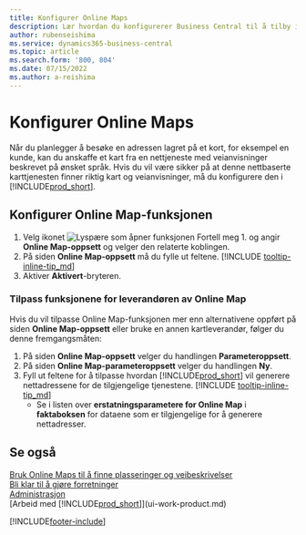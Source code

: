 ```yaml
---
title: Konfigurer Online Maps
description: Lær hvordan du konfigurerer Business Central til å tilby instruksjoner og stedsinformasjon med en nettbasert karttjeneste.
author: rubenseishima
ms.service: dynamics365-business-central
ms.topic: article
ms.search.form: '800, 804'
ms.date: 07/15/2022
ms.author: a-reishima
---
```

# <a name="set-up-online-maps" />Konfigurer Online Maps

Når du planlegger å besøke en adressen lagret på et kort, for eksempel en kunde, kan du anskaffe et kart fra en nettjeneste med veianvisninger beskrevet på ønsket språk. Hvis du vil være sikker på at denne nettbaserte karttjenesten finner riktig kart og veianvisninger, må du konfigurere den i [!INCLUDE[prod_short](includes/prod_short.md)].

## <a name="set-up-the-online-map-feature" />Konfigurer Online Map-funksjonen

1. Velg ikonet ![Lyspære som åpner funksjonen Fortell meg 1.](media/ui-search/search_small.png "Fortell hva du vil gjøre") og angir **Online Map-oppsett** og velger den relaterte koblingen.
2. På siden **Online Map-oppsett** må du fylle ut feltene. [!INCLUDE [tooltip-inline-tip_md](includes/tooltip-inline-tip_md.md)]
3. Aktiver **Aktivert**-bryteren.

### <a name="customize-the-online-map-provider-features" />Tilpass funksjonene for leverandøren av Online Map

Hvis du vil tilpasse Online Map-funksjonen mer enn alternativene oppført på siden **Online Map-oppsett** eller bruke en annen kartleverandør, følger du denne fremgangsmåten:

1. På siden **Online Map-oppsett** velger du handlingen **Parameteroppsett**.
2. På siden **Online Map-parameteroppsett** velger du handlingen **Ny**.
3. Fyll ut feltene for å tilpasse hvordan [!INCLUDE[prod_short](includes/prod_short.md)] vil generere nettadressene for de tilgjengelige tjenestene. [!INCLUDE [tooltip-inline-tip_md](includes/tooltip-inline-tip_md.md)]
   * Se i listen over **erstatningsparametere for Online Map** i **faktaboksen** for dataene som er tilgjengelige for å generere nettadresser.

## <a name="see-also" />Se også

[Bruk Online Maps til å finne plasseringer og veibeskrivelser](across-online-maps.md)  
[Bli klar til å gjøre forretninger](ui-get-ready-business.md)  
[Administrasjon](admin-setup-and-administration.md)  
[Arbeid med [!INCLUDE[prod_short](includes/prod_short.md)]](ui-work-product.md)  

[!INCLUDE[footer-include](includes/footer-banner.md)]
